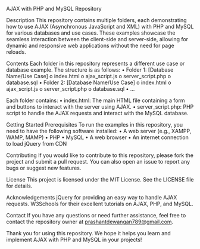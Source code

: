 AJAX with PHP and MySQL Repository

Description
This repository contains multiple folders, each demonstrating how to use AJAX (Asynchronous JavaScript and XML) with PHP and MySQL for various databases and use cases. These examples showcase the seamless interaction between the client-side and server-side, allowing for dynamic and responsive web applications without the need for page reloads.

Contents
Each folder in this repository represents a different use case or database example. The structure is as follows:
•	Folder 1: [Database Name/Use Case]
o	index.html
o	ajax_script.js
o	server_script.php
o	database.sql
•	Folder 2: [Database Name/Use Case]
o	index.html
o	ajax_script.js
o	server_script.php
o	database.sql
•	...

Each folder contains:
•	index.html: The main HTML file containing a form and buttons to interact with the server using AJAX.
•	server_script.php: PHP script to handle the AJAX requests and interact with the MySQL database.

Getting Started
Prerequisites
To run the examples in this repository, you need to have the following software installed:
•	A web server (e.g., XAMPP, WAMP, MAMP)
•	PHP
•	MySQL
•	A web browser
•	An internet connection to load jQuery from CDN

Contributing
If you would like to contribute to this repository, please fork the project and submit a pull request. You can also open an issue to report any bugs or suggest new features.

License
This project is licensed under the MIT License. See the LICENSE file for details.

Acknowledgements
jQuery for providing an easy way to handle AJAX requests.
W3Schools for their excellent tutorials on AJAX, PHP, and MySQL.

Contact
If you have any questions or need further assistance, feel free to contact the repository owner at prashantdewangan789@gmail.com.

Thank you for using this repository. We hope it helps you learn and implement AJAX with PHP and MySQL in your projects!

